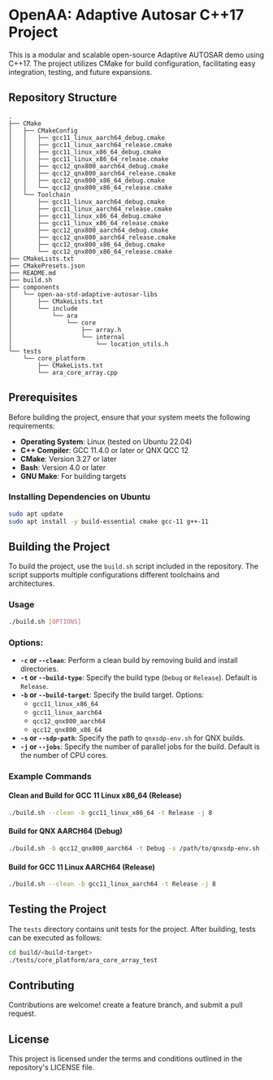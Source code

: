 # OpenAA: Adaptive Autosar C++17 Project

This is a modular and scalable open-source Adaptive AUTOSAR demo using C++17. 
The project utilizes CMake for build configuration, facilitating easy integration, testing, and future expansions.

## Repository Structure

```
.
├── CMake
│   ├── CMakeConfig
│   │   ├── gcc11_linux_aarch64_debug.cmake
│   │   ├── gcc11_linux_aarch64_release.cmake
│   │   ├── gcc11_linux_x86_64_debug.cmake
│   │   ├── gcc11_linux_x86_64_release.cmake
│   │   ├── qcc12_qnx800_aarch64_debug.cmake
│   │   ├── qcc12_qnx800_aarch64_release.cmake
│   │   ├── qcc12_qnx800_x86_64_debug.cmake
│   │   └── qcc12_qnx800_x86_64_release.cmake
│   └── Toolchain
│       ├── gcc11_linux_aarch64_debug.cmake
│       ├── gcc11_linux_aarch64_release.cmake
│       ├── gcc11_linux_x86_64_debug.cmake
│       ├── gcc11_linux_x86_64_release.cmake
│       ├── qcc12_qnx800_aarch64_debug.cmake
│       ├── qcc12_qnx800_aarch64_release.cmake
│       ├── qcc12_qnx800_x86_64_debug.cmake
│       └── qcc12_qnx800_x86_64_release.cmake
├── CMakeLists.txt
├── CMakePresets.json
├── README.md
├── build.sh
├── components
│   └── open-aa-std-adaptive-autosar-libs
│       ├── CMakeLists.txt
│       └── include
│           └── ara
│               └── core
│                   ├── array.h
│                   └── internal
│                       └── location_utils.h
└── tests
    └── core_platform
        ├── CMakeLists.txt
        └── ara_core_array.cpp
```

## Prerequisites

Before building the project, ensure that your system meets the following requirements:

- **Operating System**: Linux (tested on Ubuntu 22.04)
- **C++ Compiler**: GCC 11.4.0 or later or QNX QCC 12
- **CMake**: Version 3.27 or later
- **Bash**: Version 4.0 or later
- **GNU Make**: For building targets

### Installing Dependencies on Ubuntu

```bash
sudo apt update
sudo apt install -y build-essential cmake gcc-11 g++-11
```

## Building the Project

To build the project, use the `build.sh` script included in the repository. The script supports multiple configurations  different toolchains and architectures.

### Usage

```bash
./build.sh [OPTIONS]
```

### Options:

- **`-c` or `--clean`**: Perform a clean build by removing build and install directories.
- **`-t` or `--build-type`**: Specify the build type (`Debug` or `Release`). Default is `Release`.
- **`-b` or `--build-target`**: Specify the build target. Options:
  - `gcc11_linux_x86_64`
  - `gcc11_linux_aarch64`
  - `qcc12_qnx800_aarch64`
  - `qcc12_qnx800_x86_64`
- **`-s` or `--sdp-path`**: Specify the path to `qnxsdp-env.sh` for QNX builds.
- **`-j` or `--jobs`**: Specify the number of parallel jobs for the build. Default is the number of CPU cores.

### Example Commands

#### Clean and Build for GCC 11 Linux x86_64 (Release)
```bash
./build.sh --clean -b gcc11_linux_x86_64 -t Release -j 8
```

#### Build for QNX AARCH64 (Debug)
```bash
./build.sh -b qcc12_qnx800_aarch64 -t Debug -s /path/to/qnxsdp-env.sh -j 4
```

#### Build for GCC 11 Linux AARCH64 (Release)
```bash
./build.sh --clean -b gcc11_linux_aarch64 -t Release -j 8
```

## Testing the Project

The `tests` directory contains unit tests for the project. After building, tests can be executed as follows:

```bash
cd build/<build-target>
./tests/core_platform/ara_core_array_test
```

## Contributing

Contributions are welcome! create a feature branch, and submit a pull request.

## License

This project is licensed under the terms and conditions outlined in the repository's LICENSE file.
